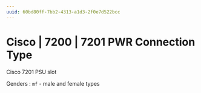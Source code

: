 ```yaml
---
uuid: 60bd80ff-7bb2-4313-a1d3-2f0e7d522bcc
---
```

# Cisco | 7200 | 7201 PWR Connection Type

Cisco 7201 PSU slot

Genders
: `mf` - male and female types

